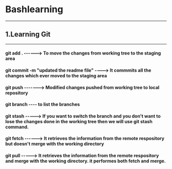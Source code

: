 # Bashlearning
----------------
## 1.Learning Git
--------------------
#### git add . ------> To move the changes from working tree to the staging area
#### git commit -m "updated the readme file" ----> It commmits all the changes which ever moved to the staging area
#### git push   -------> Modified changes pushed from working tree to local repository
#### git branch ---- to list the branches
#### git stash -----> If you want to switch the branch and you don't want to lose the changes done in the working tree then we will use git stash command.
#### git fetch ------> It retrieves the information from the remote respository but doesn't merge with the working directory
#### git pull -----> It retrieves the information from the remote respository and  merge with the working directory. it performes both fetch and merge.
